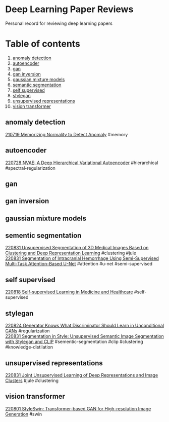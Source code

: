# Deep Learning Paper Reviews
Personal record for reviewing deep learning papers


# Table of contents
<!-- 1. [activation](#activation)
1. [adaptation](#adaptation)
1. [adversarial training](#adversarial-training)
1. [antialiasing](#antialiasing)
1. [attention](#attention)
1. [augmentation](#augmentation)
1. [backbone](#backbone)
1. [bayesian](#bayesian)
1. [bias](#bias)
1. [causality](#causality)
1. [channel attention](#channel-attention)
1. [computation](#computation)
1. [contrastive learning](#contrastive-learning)
1. [convolution](#convolution)
1. [dataset](#dataset)
1. [ddpm](#ddpm)
1. [disentangle](#disentangle)
1. [domain adaptation](#domain-adaptation)
1. [dropout](#dropout)
1. [efficient attention](#efficient-attention)
1. [embedding](#embedding)
1. [energy based model](#energy-based-model)
1. [few shot](#few-shot)
1. [gan](#gan)
1. [gan inversion](#gan-inversion)
1. [generalization](#generalization)
1. [generative model](#generative-model)
1. [graph](#graph)
1. [image editing](#image-editing)
1. [image generation](#image-generation)
1. [img2img](#img2img)
1. [implicit model](#implicit-model)
1. [instance segmentation](#instance-segmentation)
1. [knowledge base](#knowledge-base)
1. [memory](#memory)
1. [mixup](#mixup)
1. [noise](#noise)
1. [normalization](#normalization)
1. [object detection](#object-detection)
1. [optimization](#optimization)
1. [out of distribution](#out-of-distribution)
1. [perceptual loss](#perceptual-loss)
1. [pooling](#pooling)
1. [regularization](#regularization)
1. [reinforcement learning](#reinforcement-learning)
1. [representation](#representation)
1. [saliency](#saliency)
1. [salient object detection](#salient-object-detection)
1. [score_based_model](#score-based-model)
1. [self supervised](#self-supervised)
1. [semi supervised learning](#semi-supervised-learning)
1. [style transfer](#style-transfer)
1. [stylegan](#stylegan)
1. [super resolution](#super-resolution)
1. [transformer](#transformer)
1. [unsupervised img2img](#unsupervised-img2img)
1. [unsupervised nmt](#unsupervised-nmt)
1. [vae](#vae)
1. [video](#video)
1. [video transformer](#video-transformer)
1. [vision](#vision)
1. [vision language](#vision-language)
1. [vision transformer](#vision-transformer)
1. [visual grounding](#visual-grounding)
1. [vit](#vit)
1. [vocoder](#vocoder)
1. [weak supervision](#weak-supervision)
1. [uncategorized](#uncategorized) -->


1. [anomaly detection](#anomaly-detection)
1. [autoencoder](#autoencoder)
1. [gan](#gan)
1. [gan inversion](#gan-inversion)
1. [gaussian mixture models](#gaussian-mixture-models)
1. [semantic segmentation](#semantic-segmentation)
1. [self supervised](#self-supervised)
1. [stylegan](#stylegan)
1. [unsupervised representations](#unsupervised-representations)
1. [vision transformer](#vision-transformer)

## anomaly detection
[210719 Memorizing Normality to Detect Anomaly](summaries/210719%20Memorizing%20Normality%20to%20Detect%20Anomaly:%20Memory-augmented%20Deep%20Autoencoder%20for%20Unsupervised%20Anomaly%20Detection.md) #memory
## autoencoder
[220728 NVAE: A Deep Hierarchical Variational Autoencoder](summaries/220728%20NVAE:%20A%20Deep%20Hierarchical%20Variational%20Autoencoder.md) #hierarchical #spectral-regularization 

## gan
## gan inversion
## gaussian mixture models
## sementic segmentation
[220831 Unsupervised Segmentation of 3D Medical Images Based on Clustering and Deep Representation Learning](summaries/220831%20Unsupervised%20Segmentation%20of%203D%20Medical%20Images%20Based%20on%20Clustering%20and%20Deep%20Representation%20Learning.md) #clustering #jule  
[220831 Segmentation of Intracranial Hemorrhage Using Semi-Supervised Multi-Task Attention-Based U-Net](summaries/220831%20Segmentation%20of%20Intracranial%20Hemorrhage%20Using%20Semi-Supervised%20Multi-Task%20Attention-Based%20U-Net.md) #attention #u-net #semi-supervised
## self supervised
[220818 Self-supervised Learning in Medicine and Healthcare](summaries/220818%20Self-supervised%20learning%20in%20medicine%20and%20healthcare.md) #self-supervised
## stylegan
[220824 Generator Knows What Discriminator Should Learn in Unconditional GANs](summaries/220824%20Generator%20Knows%20What%20Discriminator%20Should%20Learn%20in%20Unconditional%20GANs.md) #regularization   
[220831 Segmentation in Style: Unsupervised Semantic Image Segmentation with Stylegan and CLIP](summaries/220831%20Segmentation%20in%20Style:%20Unsupervised%20Semantic%20Image%20Segmentation%20with%20Stylegan%20and%20CLIP.md) #sementic-segmentation #clip #clustering #knowledge-distilation
## unsupervised representations
[220831 Joint Unsupervised Learning of Deep Representations and Image Clusters](summaries/220831%20Joint%20Unsupervised%20Learning%20of%20Deep%20Representations%20and%20Image%20Clusters.md) #jule #clustering
## vision transformer
[220801 StyleSwin: Transformer-based GAN for High-resolution Image Generation](summaries/220801%20StyleSwin:%20Transformer-based%20GAN%20for%20High-resolution%20Image%20Generation.md) #swin

